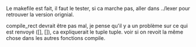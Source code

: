 Le makefile est fait, il faut le tester, si ca marche pas, aller dans ../lexer pour retrouver la version orignial.

compile_rect devrait être pas mal, je pense qu'il y a un problème sur ce qui est renvoyé ([], []), ca expliquerait le tuple tuple. voir si on revoit la même chose dans les autres fonctions compile.